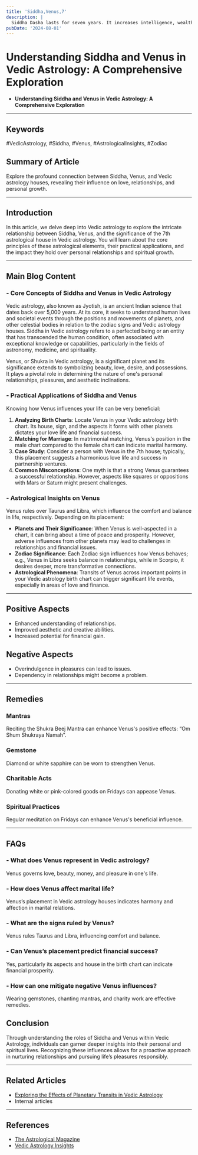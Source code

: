 ```yaml
---
title: 'Siddha,Venus,7'
description: |
  Siddha Dasha lasts for seven years. It increases intelligence, wealth, and business prospects, and creates the possibility of a marriage ceremony.
pubDate: '2024-08-01'
---
```


# Understanding Siddha and Venus in Vedic Astrology: A Comprehensive Exploration

- **Understanding Siddha and Venus in Vedic Astrology: A Comprehensive Exploration**

---

## Keywords 
#VedicAstrology, #Siddha, #Venus, #AstrologicalInsights, #Zodiac

## Summary of Article
Explore the profound connection between Siddha, Venus, and Vedic astrology houses, revealing their influence on love, relationships, and personal growth.

---

## Introduction
In this article, we delve deep into Vedic astrology to explore the intricate relationship between Siddha, Venus, and the significance of the 7th astrological house in Vedic astrology. You will learn about the core principles of these astrological elements, their practical applications, and the impact they hold over personal relationships and spiritual growth.

---

## Main Blog Content

### - Core Concepts of Siddha and Venus in Vedic Astrology 
Vedic astrology, also known as Jyotish, is an ancient Indian science that dates back over 5,000 years. At its core, it seeks to understand human lives and societal events through the positions and movements of planets, and other celestial bodies in relation to the zodiac signs and Vedic astrology houses. Siddha in Vedic astrology refers to a perfected being or an entity that has transcended the human condition, often associated with exceptional knowledge or capabilities, particularly in the fields of astronomy, medicine, and spirituality. 

Venus, or Shukra in Vedic astrology, is a significant planet and its significance extends to symbolizing beauty, love, desire, and possessions. It plays a pivotal role in determining the nature of one's personal relationships, pleasures, and aesthetic inclinations. 

### - Practical Applications of Siddha and Venus
Knowing how Venus influences your life can be very beneficial:
1. **Analyzing Birth Charts**: Locate Venus in your Vedic astrology birth chart. Its house, sign, and the aspects it forms with other planets dictates your love life and financial success.
2. **Matching for Marriage**: In matrimonial matching, Venus's position in the male chart compared to the female chart can indicate marital harmony.
3. **Case Study**: Consider a person with Venus in the 7th house; typically, this placement suggests a harmonious love life and success in partnership ventures.
4. **Common Misconceptions**: One myth is that a strong Venus guarantees a successful relationship. However, aspects like squares or oppositions with Mars or Saturn might present challenges.

### - Astrological Insights on Venus
Venus rules over Taurus and Libra, which influence the comfort and balance in life, respectively. Depending on its placement:
- **Planets and Their Significance**: When Venus is well-aspected in a chart, it can bring about a time of peace and prosperity. However, adverse influences from other planets may lead to challenges in relationships and financial issues.
- **Zodiac Significance**: Each Zodiac sign influences how Venus behaves; e.g., Venus in Libra seeks balance in relationships, while in Scorpio, it desires deeper, more transformative connections.
- **Astrological Phenomena**: Transits of Venus across important points in your Vedic astrology birth chart can trigger significant life events, especially in areas of love and finance.

---

## Positive Aspects
- Enhanced understanding of relationships.
- Improved aesthetic and creative abilities.
- Increased potential for financial gain.

## Negative Aspects
- Overindulgence in pleasures can lead to issues.
- Dependency in relationships might become a problem.

---

## Remedies
### Mantras
Reciting the Shukra Beej Mantra can enhance Venus's positive effects: “Om Shum Shukraya Namah”.

### Gemstone
Diamond or white sapphire can be worn to strengthen Venus.

### Charitable Acts
Donating white or pink-colored goods on Fridays can appease Venus.

### Spiritual Practices
Regular meditation on Fridays can enhance Venus's beneficial influence.

---

## FAQs 
### - What does Venus represent in Vedic astrology?
Venus governs love, beauty, money, and pleasure in one's life.

### - How does Venus affect marital life?
Venus’s placement in Vedic astrology houses indicates harmony and affection in marital relations.

### - What are the signs ruled by Venus?
Venus rules Taurus and Libra, influencing comfort and balance.

### - Can Venus’s placement predict financial success?
Yes, particularly its aspects and house in the birth chart can indicate financial prosperity.

### - How can one mitigate negative Venus influences?
Wearing gemstones, chanting mantras, and charity work are effective remedies.

## Conclusion
Through understanding the roles of Siddha and Venus within Vedic Astrology, individuals can garner deeper insights into their personal and spiritual lives. Recognizing these influences allows for a proactive approach in nurturing relationships and pursuing life’s pleasures responsibly.

---

## Related Articles
- [Exploring the Effects of Planetary Transits in Vedic Astrology](link)
- Internal articles 

---

## References
- [The Astrological Magazine](https://www.astrologicalmagazine.com)
- [Vedic Astrology Insights](https://www.vedicastrologyinsights.com)
